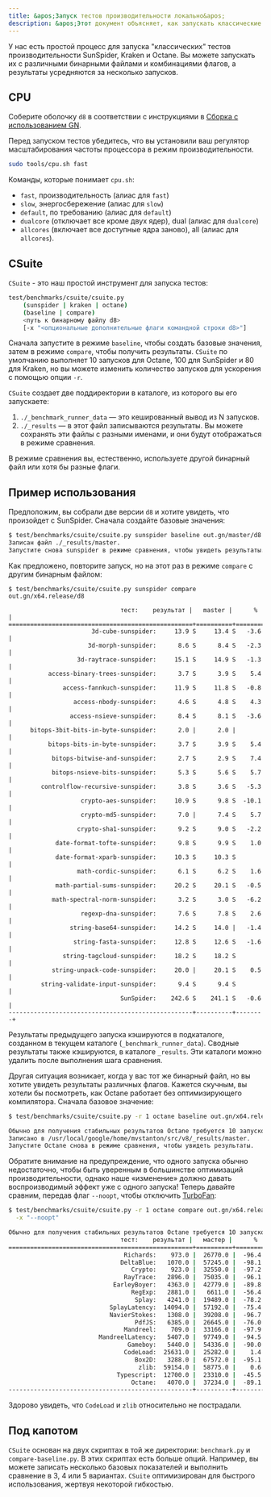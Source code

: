 ```yaml
---
title: &apos;Запуск тестов производительности локально&apos;
description: &apos;Этот документ объясняет, как запускать классические тестовые наборы в d8.&apos;
---
```

У нас есть простой процесс для запуска "классических" тестов производительности SunSpider, Kraken и Octane. Вы можете запускать их с различными бинарными файлами и комбинациями флагов, а результаты усредняются за несколько запусков.

## CPU

Соберите оболочку `d8` в соответствии с инструкциями в [Сборка с использованием GN](/docs/build-gn).

Перед запуском тестов убедитесь, что вы установили ваш регулятор масштабирования частоты процессора в режим производительности.

```bash
sudo tools/cpu.sh fast
```

Команды, которые понимает `cpu.sh`:

- `fast`, производительность (алиас для `fast`)
- `slow`, энергосбережение (алиас для `slow`)
- `default`, по требованию (алиас для `default`)
- `dualcore` (отключает все кроме двух ядер), dual (алиас для `dualcore`)
- `allcores` (включает все доступные ядра заново), all (алиас для `allcores`).

## CSuite

`CSuite` - это наш простой инструмент для запуска тестов:

```bash
test/benchmarks/csuite/csuite.py
    (sunspider | kraken | octane)
    (baseline | compare)
    <путь к бинарному файлу d8>
    [-x "<опциональные дополнительные флаги командной строки d8>"]
```

Сначала запустите в режиме `baseline`, чтобы создать базовые значения, затем в режиме `compare`, чтобы получить результаты. `CSuite` по умолчанию выполняет 10 запусков для Octane, 100 для SunSpider и 80 для Kraken, но вы можете изменить количество запусков для ускорения с помощью опции `-r`.

`CSuite` создает две поддиректории в каталоге, из которого вы его запускаете:

1. `./_benchmark_runner_data` — это кешированный вывод из N запусков.
1. `./_results` — в этот файл записываются результаты. Вы можете сохранять эти
  файлы с разными именами, и они будут отображаться в режиме сравнения.

В режиме сравнения вы, естественно, используете другой бинарный файл или хотя бы разные флаги.

## Пример использования

Предположим, вы собрали две версии `d8` и хотите увидеть, что произойдет с SunSpider. Сначала создайте базовые значения:

```bash
$ test/benchmarks/csuite/csuite.py sunspider baseline out.gn/master/d8
Записан файл ./_results/master.
Запустите снова sunspider в режиме сравнения, чтобы увидеть результаты.
```

Как предложено, повторите запуск, но на этот раз в режиме `compare` с другим бинарным файлом:

```
$ test/benchmarks/csuite/csuite.py sunspider compare out.gn/x64.release/d8

                               тест:    результат |   master |      % |
===================================================+==========+========+
                       3d-cube-sunspider:     13.9 S     13.4 S   -3.6 |
                      3d-morph-sunspider:      8.6 S      8.4 S   -2.3 |
                   3d-raytrace-sunspider:     15.1 S     14.9 S   -1.3 |
           access-binary-trees-sunspider:      3.7 S      3.9 S    5.4 |
               access-fannkuch-sunspider:     11.9 S     11.8 S   -0.8 |
                  access-nbody-sunspider:      4.6 S      4.8 S    4.3 |
                 access-nsieve-sunspider:      8.4 S      8.1 S   -3.6 |
      bitops-3bit-bits-in-byte-sunspider:      2.0 |      2.0 |        |
           bitops-bits-in-byte-sunspider:      3.7 S      3.9 S    5.4 |
            bitops-bitwise-and-sunspider:      2.7 S      2.9 S    7.4 |
            bitops-nsieve-bits-sunspider:      5.3 S      5.6 S    5.7 |
         controlflow-recursive-sunspider:      3.8 S      3.6 S   -5.3 |
                    crypto-aes-sunspider:     10.9 S      9.8 S  -10.1 |
                    crypto-md5-sunspider:      7.0 |      7.4 S    5.7 |
                   crypto-sha1-sunspider:      9.2 S      9.0 S   -2.2 |
             date-format-tofte-sunspider:      9.8 S      9.9 S    1.0 |
             date-format-xparb-sunspider:     10.3 S     10.3 S        |
                   math-cordic-sunspider:      6.1 S      6.2 S    1.6 |
             math-partial-sums-sunspider:     20.2 S     20.1 S   -0.5 |
            math-spectral-norm-sunspider:      3.2 S      3.0 S   -6.2 |
                    regexp-dna-sunspider:      7.6 S      7.8 S    2.6 |
                 string-base64-sunspider:     14.2 S     14.0 |   -1.4 |
                  string-fasta-sunspider:     12.8 S     12.6 S   -1.6 |
               string-tagcloud-sunspider:     18.2 S     18.2 S        |
            string-unpack-code-sunspider:     20.0 |     20.1 S    0.5 |
         string-validate-input-sunspider:      9.4 S      9.4 S        |
                               SunSpider:    242.6 S    241.1 S   -0.6 |
---------------------------------------------------+----------+--------+
```

Результаты предыдущего запуска кэшируются в подкаталоге, созданном в текущем каталоге (`_benchmark_runner_data`). Сводные результаты также кэшируются, в каталоге `_results`. Эти каталоги можно удалить после выполнения шага сравнения.

Другая ситуация возникает, когда у вас тот же бинарный файл, но вы хотите увидеть результаты различных флагов. Кажется скучным, вы хотели бы посмотреть, как Octane работает без оптимизирующего компилятора. Сначала базовое значение:

```bash
$ test/benchmarks/csuite/csuite.py -r 1 octane baseline out.gn/x64.release/d8

Обычно для получения стабильных результатов Octane требуется 10 запусков.
Записано в /usr/local/google/home/mvstanton/src/v8/_results/master.
Запустите Octane снова в режиме сравнения, чтобы увидеть результаты.
```

Обратите внимание на предупреждение, что одного запуска обычно недостаточно, чтобы быть уверенным в большинстве оптимизаций производительности, однако наше «изменение» должно давать воспроизводимый эффект уже с одного запуска! Теперь давайте сравним, передав флаг `--noopt`, чтобы отключить [TurboFan](/docs/turbofan):

```bash
$ test/benchmarks/csuite/csuite.py -r 1 octane compare out.gn/x64.release/d8 \
  -x "--noopt"

Обычно для получения стабильных результатов Octane требуется 10 запусков.
                               тест:    результат |   мастер |      % |
===================================================+==========+========+
                                Richards:    973.0 |  26770.0 |  -96.4 |
                               DeltaBlue:   1070.0 |  57245.0 |  -98.1 |
                                  Crypto:    923.0 |  32550.0 |  -97.2 |
                                RayTrace:   2896.0 |  75035.0 |  -96.1 |
                             EarleyBoyer:   4363.0 |  42779.0 |  -89.8 |
                                  RegExp:   2881.0 |   6611.0 |  -56.4 |
                                   Splay:   4241.0 |  19489.0 |  -78.2 |
                            SplayLatency:  14094.0 |  57192.0 |  -75.4 |
                            NavierStokes:   1308.0 |  39208.0 |  -96.7 |
                                   PdfJS:   6385.0 |  26645.0 |  -76.0 |
                                Mandreel:    709.0 |  33166.0 |  -97.9 |
                         MandreelLatency:   5407.0 |  97749.0 |  -94.5 |
                                 Gameboy:   5440.0 |  54336.0 |  -90.0 |
                                CodeLoad:  25631.0 |  25282.0 |    1.4 |
                                   Box2D:   3288.0 |  67572.0 |  -95.1 |
                                    zlib:  59154.0 |  58775.0 |    0.6 |
                              Typescript:  12700.0 |  23310.0 |  -45.5 |
                                  Octane:   4070.0 |  37234.0 |  -89.1 |
---------------------------------------------------+----------+--------+
```

Здорово увидеть, что `CodeLoad` и `zlib` относительно не пострадали.

## Под капотом

`CSuite` основан на двух скриптах в той же директории: `benchmark.py` и `compare-baseline.py`. В этих скриптах есть больше опций. Например, вы можете записать несколько базовых показателей и выполнить сравнение в 3, 4 или 5 вариантах. `CSuite` оптимизирован для быстрого использования, жертвуя некоторой гибкостью.
